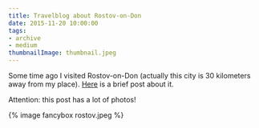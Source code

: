 ```yaml
---
title: Travelblog about Rostov-on-Don
date: 2015-11-20 10:00:00
tags:
- archive
- medium
thumbnailImage: thumbnail.jpeg
---
```


Some time ago I visited Rostov-on-Don (actually this city is 30 kilometers away from my place). [Here](https://medium.com/russian/%D1%80%D0%BE%D1%81%D1%82%D0%BE%D0%B2-%D0%B3%D0%BE%D1%80%D0%BE%D0%B4-%D0%BA%D0%BE%D0%BD%D1%82%D1%80%D0%B0%D1%81%D1%82%D0%BE%D0%B2-e47f377e61c2) is a brief post about it.
<!-- more -->
Attention: this post has a lot of photos!

{% image fancybox rostov.jpeg %}

